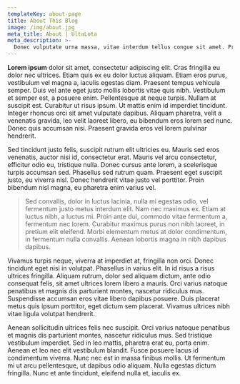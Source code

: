 ```yaml
---
templateKey: about-page
title: About This Blog
image: /img/about.jpg
meta_title: About | UltaLota
meta_description: >-
  Donec vulputate urna massa, vitae interdum tellus congue sit amet. Praesent ac mauris nibh. Ut lobortis sollicitudin nibh, ac ornare nulla dictum id. Nam tempor bibendum lorem, nec vehicula arcu bibendum eget.
---
```


**Lorem ipsum** dolor sit amet, consectetur adipiscing elit. Cras fringilla eu dolor nec ultrices. Etiam quis ex eu dolor luctus aliquam. Etiam eros purus, vestibulum vel magna a, iaculis egestas diam. Praesent tempus vehicula semper. Duis vel ante eget justo mollis lobortis vitae quis nibh. Vestibulum et semper est, a posuere enim. Pellentesque at neque turpis. Nullam at suscipit est. Curabitur ut risus ipsum. Ut mattis enim id imperdiet tincidunt. Integer rhoncus orci sit amet vulputate dapibus. Aliquam pharetra, velit a venenatis gravida, leo velit laoreet libero, eu bibendum eros lorem sed nunc. Donec quis accumsan nisi. Praesent gravida eros vel lorem pulvinar hendrerit.

Sed tincidunt justo felis, suscipit rutrum elit ultricies eu. Mauris sed eros venenatis, auctor nisi id, consectetur erat. Mauris vel arcu consectetur, efficitur odio eu, tristique nulla. Donec cursus ante lorem, a scelerisque turpis accumsan sed. Phasellus sed rutrum quam. Praesent eget suscipit justo, eu viverra nisl. Donec hendrerit vitae justo vel porttitor. Proin bibendum nisl magna, eu pharetra enim varius vel.

>Sed convallis, dolor in luctus lacinia, nulla mi egestas odio, vel fermentum justo metus interdum elit. Nam nec maximus ex. Etiam at luctus nibh, a luctus mi. Proin ante dui, commodo vitae fermentum a, fermentum nec lorem. Curabitur maximus purus non nibh laoreet, in pretium elit eleifend. Morbi elementum metus at dolor condimentum, in fermentum nulla convallis. Aenean lobortis magna in nibh dapibus dapibus.

Vivamus turpis neque, viverra at imperdiet at, fringilla non orci. Donec tincidunt eget nisi in volutpat. Phasellus in varius elit. In id risus a risus ultrices fringilla. Aliquam rutrum, dolor sed aliquam dictum, ante odio consequat felis, sit amet ultrices lorem libero a mauris. Orci varius natoque penatibus et magnis dis parturient montes, nascetur ridiculus mus. Suspendisse accumsan eros vitae libero dapibus posuere. Duis placerat metus quis ipsum porttitor, eget dictum sem placerat. Vivamus ultrices nibh vitae ligula volutpat hendrerit.

Aenean sollicitudin ultrices felis nec suscipit. Orci varius natoque penatibus et magnis dis parturient montes, nascetur ridiculus mus. Sed tristique vestibulum imperdiet. Sed in leo mattis, pharetra erat eu, porta enim. Aenean et leo nec elit vestibulum blandit. Fusce posuere lacus id condimentum viverra. Nunc nec est in massa finibus mollis. Ut fermentum mi ut arcu pellentesque, ut dapibus odio aliquam. Nulla egestas dictum fringilla. Nunc et ante tincidunt, eleifend nulla et, iaculis ex.
